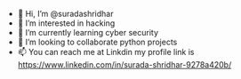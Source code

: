 - 👋 Hi, I’m @suradashridhar
- 👀 I’m interested in hacking
- 🌱 I’m currently learning cyber security
- 💞️ I’m looking to collaborate python projects
- 📫 You can reach me at Linkdin my profile link is https://www.linkedin.com/in/surada-shridhar-9278a420b/

<!---
suradashridhar/suradashridhar is a ✨ special ✨ repository because its `README.md` (this file) appears on your GitHub profile.
You can click the Preview link to take a look at your changes.
--->
